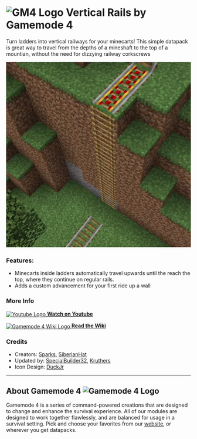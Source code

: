 # <img src="https://raw.githubusercontent.com/Gamemode4Dev/GM4_Datapacks/master/base/images/gm4_logo.png" alt="GM4 Logo" width="32" /> Vertical Rails by Gamemode 4

Turn ladders into vertical railways for your minecarts! This simple datapack is great way to travel from the depths of a mineshaft to the top of a mountian, without the need for dizzying railway corkscrews<!--$pmc:headerSize-->

![Note Block Interface Example](https://raw.githubusercontent.com/Gamemode4Dev/GM4_Datapacks/master/gm4_vertical_rails/images/vertical_rails.webp)<!--$modrinth:replaceWithVideo--><!--$pmc:delete-->

### Features:
- Minecarts inside ladders automatically travel upwards until the reach the top, where they continue on regular rails.
- Adds a custom advancement for your first ride up a wall


### More Info
[<img src="https://raw.githubusercontent.com/Gamemode4Dev/GM4_Datapacks/master/base/images/youtube_logo.png" alt="Youtube Logo" width="40" align="center"/> **Watch on Youtube**](https://www.youtube.com/watch?v=LJoN7CmJL4Q)

[<img src="https://raw.githubusercontent.com/Gamemode4Dev/GM4_Datapacks/master/base/images/gm4_wiki_logo.png" alt="Gamemode 4 Wiki Logo" width="40" align="center"/> **Read the Wiki**](https://wiki.gm4.co/wiki/Vertical_Rails)

### Credits
- Creators: [Sparks](https://twitter.com/SparksTheGamer), [SiberianHat](https://twitter.com/SiberianHat)
- Updated by: [SpecialBuilder32](https://twitter.com/SpecialBuilder), [Kruthers](https://twitter.com/Pandakruthers)
- Icon Design: [DuckJr](https://twitter.com/DuckJr94)


---
## About Gamemode 4 <img src="https://raw.githubusercontent.com/Gamemode4Dev/GM4_Datapacks/master/base/images/gm4_logo.png" alt="Gamemode 4 Logo" width="20"/>
Gamemode 4 is a series of command-powered creations that are designed to change and enhance the survival experience. All of our modules are designed to work together flawlessly, and are balanced for usage in a survival setting. Pick and choose your favorites from our [website](https://gm4.co), or wherever you get datapacks.
